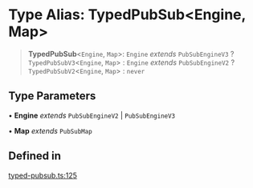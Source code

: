 # Type Alias: TypedPubSub\<Engine, Map\>

> **TypedPubSub**\<`Engine`, `Map`\>: `Engine` *extends* `PubSubEngineV3` ? `TypedPubSubV3`\<`Engine`, `Map`\> : `Engine` *extends* `PubSubEngineV2` ? `TypedPubSubV2`\<`Engine`, `Map`\> : `never`

## Type Parameters

• **Engine** *extends* `PubSubEngineV2` \| `PubSubEngineV3`

• **Map** *extends* `PubSubMap`

## Defined in

[typed-pubsub.ts:125](https://github.com/andreisergiu98/baeta/blob/e352a1ec749c5b23df693f5f8373ac0b75347349/packages/subscriptions-pubsub/lib/typed-pubsub.ts#L125)
